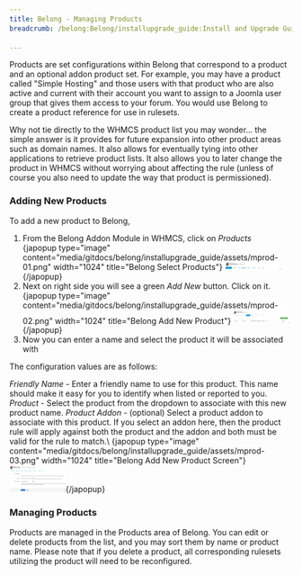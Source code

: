 ```yaml
---
title: Belong - Managing Products
breadcrumb: /belong:Belong/installupgrade_guide:Install and Upgrade Guide/managingproducts:Managing Products/

---
```



Products are set configurations within Belong that correspond to a product and an optional addon product set.  For example, you may have a product called "Simple Hosting" and those users with that product who are also active and current with their account you want to assign to a Joomla user group that gives them access to your forum.  You would use Belong to create a product reference for use in rulesets.

Why not tie directly to the WHMCS product list you may wonder... the simple answer is it provides for future expansion into other product areas such as domain names.  It also allows for eventually tying into other applications to retrieve product lists.  It also allows you to later change the product in WHMCS without worrying about affecting the rule (unless of course you also need to update the way that product is permissioned).

### Adding New Products

To add a new product to Belong,

1. From the Belong Addon Module in WHMCS, click on _Products_<br />
{japopup type="image" content="media/gitdocs/belong/installupgrade_guide/assets/mprod-01.png" width="1024" title="Belong Select Products"}
<img src="assets/mprod-01.png" width="100px" />{/japopup}
2. Next on right side you will see a green _Add New_ button.  Click on it.<br />
{japopup type="image" content="media/gitdocs/belong/installupgrade_guide/assets/mprod-02.png" width="1024" title="Belong Add New Product"}
<img src="assets/mprod-02.png" width="100px" />{/japopup}
3. Now you can enter a name and select the product it will be associated with

The configuration values are as follows:

*Friendly Name* - Enter a friendly name to use for this product. This name should make it easy for you to identify when listed or reported to you.
*Product* - Select the product from the dropdown to associate with this new product name.
*Product Addon* - (optional) Select a product addon to associate with this product. If you select an addon here, then the product rule will apply against both the product and the addon and both must be valid for the rule to match.\\
{japopup type="image" content="media/gitdocs/belong/installupgrade_guide/assets/mprod-03.png" width="1024" title="Belong Add New Product Screen"}
<img src="assets/mprod-03.png" width="100px" />{/japopup}


### Managing Products

Products are managed in the Products area of Belong.  You can edit or delete products from the list, and you may sort them by name or product name.  Please note that if you delete a product, all corresponding rulesets utilizing the product will need to be reconfigured.